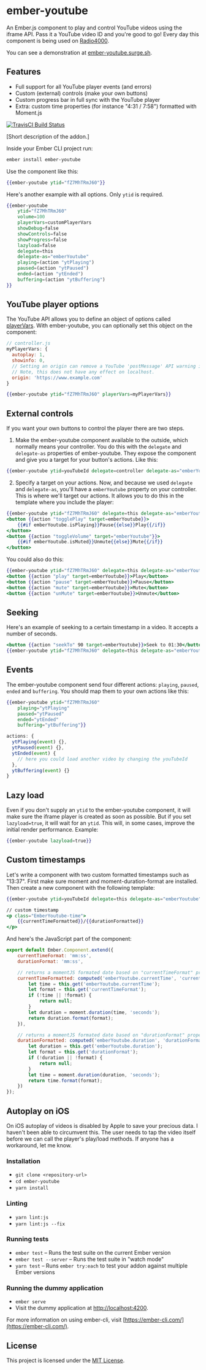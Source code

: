 # ember-youtube

An Ember.js component to play and control YouTube videos using the iframe API. Pass it a YouTube video ID and you're good to go! Every day this component is being used on [Radio4000](https://radio4000.com).

You can see a demonstration at [ember-youtube.surge.sh](http://ember-youtube.surge.sh).

## Features

- Full support for all YouTube player events (and errors)
- Custom (external) controls (make your own buttons)
- Custom progress bar in full sync with the YouTube player
- Extra: custom time properties (for instance "4:31 / 7:58") formatted with Moment.js

[![TravisCI Build Status][travis-badge]][travis-badge-url]

[travis-badge]: https://travis-ci.org/oskarrough/ember-youtube.svg?branch=master
[travis-badge-url]: https://travis-ci.org/oskarrough/ember-youtube


[Short description of the addon.]

Inside your Ember CLI project run:

```bash
ember install ember-youtube
```

Use the component like this:

```hbs
{{ember-youtube ytid="fZ7MhTRmJ60"}}
```

Here's another example with all options. Only `ytid` is required.

```hbs
{{ember-youtube
	ytid="fZ7MhTRmJ60"
	volume=100
	playerVars=customPlayerVars
	showDebug=false
	showControls=false
	showProgress=false
	lazyload=false
	delegate=this
	delegate-as="emberYoutube"
	playing=(action "ytPlaying")
	paused=(action "ytPaused")
	ended=(action "ytEnded")
	buffering=(action "ytBuffering")
}}
```

## YouTube player options

The YouTube API allows you to define an object of options called [playerVars](https://developers.google.com/youtube/player_parameters). With ember-youtube, you can optionally set this object on the component:

```javascript
// controller.js
myPlayerVars: {
  autoplay: 1,
  showinfo: 0,
  // Setting an origin can remove a YouTube 'postMessage' API warning in the console.
  // Note, this does not have any effect on localhost.
  origin: 'https://www.example.com'
}
```

```hbs
{{ember-youtube ytid="fZ7MhTRmJ60" playerVars=myPlayerVars}}
```

## External controls

If you want your own buttons to control the player there are two steps.

1) Make the ember-youtube component available to the outside, which normally means your controller. You do this with the `delegate` and `delegate-as` properties of ember-youtube. They expose the component and give you a target for your button's actions. Like this:

```hbs
{{ember-youtube ytid=youTubeId delegate=controller delegate-as="emberYoutube"}}
```

2) Specify a target on your actions. Now, and because we used `delegate` and `delegate-as`, you'll have a `emberYoutube` property on your controller. This is where we'll target our actions. It allows you to do this in the template where you include the player:

```hbs
{{ember-youtube ytid="fZ7MhTRmJ60" delegate=this delegate-as="emberYoutube"}}
<button {{action "togglePlay" target=emberYoutube}}>
	{{#if emberYoutube.isPlaying}}Pause{{else}}Play{{/if}}
</button>
<button {{action "toggleVolume" target="emberYoutube"}}>
	{{#if emberYoutube.isMuted}}Unmute{{else}}Mute{{/if}}
</button>
```

You could also do this:

```hbs
{{ember-youtube ytid="fZ7MhTRmJ60" delegate=this delegate-as="emberYoutube"}}
<button {{action "play" target=emberYoutube}}>Play</button>
<button {{action "pause" target=emberYoutube}}>Pause</button>
<button {{action "mute" target=emberYoutube}}>Mute</button>
<button {{action "unMute" target=emberYoutube}}>Unmute</button>
```

## Seeking

Here's an example of seeking to a certain timestamp in a video. It accepts a number of seconds.

```hbs
<button {{action "seekTo" 90 target=emberYoutube}}>Seek to 01:30</button>
{{ember-youtube ytid="fZ7MhTRmJ60" delegate=this delegate-as="emberYoutube"}}
```

## Events

The ember-youtube component send four different actions: `playing`, `paused`, `ended` and `buffering`. You should map them to your own actions like this:

```hbs
{{ember-youtube ytid="fZ7MhTRmJ60"
	playing="ytPlaying"
	paused="ytPaused"
	ended="ytEnded"
	buffering="ytBuffering"}}
```

```JavaScript
actions: {
  ytPlaying(event) {},
  ytPaused(event) {},
  ytEnded(event) {
    // here you could load another video by changing the youTubeId
  },
  ytBuffering(event) {}
}
```

## Lazy load

Even if you don't supply an `ytid` to the ember-youtube component, it will make sure the iframe player is created as soon as possible. But if you set `lazyload=true`, it will wait for an `ytid`. This will, in some cases, improve the initial render performance. Example:

```hbs
{{ember-youtube lazyload=true}}
```

## Custom timestamps

Let's write a component with two custom formatted timestamps such as "13:37". First make sure moment and moment-duration-format are installed. Then create a new component with the following template:

```hbs
{{ember-youtube ytid=youTubeId delegate=this delegate-as="emberYoutube"}}

// custom timestamp
<p class="EmberYoutube-time">
	{{currentTimeFormatted}}/{{durationFormatted}}
</p>
```

And here's the JavaScript part of the component:

```javascript
export default Ember.Component.extend({
	currentTimeFormat: 'mm:ss',
	durationFormat: 'mm:ss',

	// returns a momentJS formated date based on "currentTimeFormat" property
	currentTimeFormatted: computed('emberYoutube.currentTime', 'currentTimeFormat', function () {
		let time = this.get('emberYoutube.currentTime');
		let format = this.get('currentTimeFormat');
		if (!time || !format) {
			return null;
		}
		let duration = moment.duration(time, 'seconds');
		return duration.format(format);
	}),

	// returns a momentJS formated date based on "durationFormat" property
	durationFormatted: computed('emberYoutube.duration', 'durationFormat', function () {
		let duration = this.get('emberYoutube.duration');
		let format = this.get('durationFormat');
		if (!duration || !format) {
			return null;
		}
		let time = moment.duration(duration, 'seconds');
		return time.format(format);
	})
});
```

## Autoplay on iOS

On iOS autoplay of videos is disabled by Apple to save your precious data. I haven't been able to circumvent this. The user needs to tap the video itself before we can call the player's play/load methods. If anyone has a workaround, let me know.

### Installation

* `git clone <repository-url>`
* `cd ember-youtube`
* `yarn install`

### Linting

* `yarn lint:js`
* `yarn lint:js --fix`

### Running tests

* `ember test` – Runs the test suite on the current Ember version
* `ember test --server` – Runs the test suite in "watch mode"
* `yarn test` – Runs `ember try:each` to test your addon against multiple Ember versions

### Running the dummy application

* `ember serve`
* Visit the dummy application at [http://localhost:4200](http://localhost:4200).

For more information on using ember-cli, visit [https://ember-cli.com/](https://ember-cli.com/).

License
------------------------------------------------------------------------------

This project is licensed under the [MIT License](LICENSE.md).
